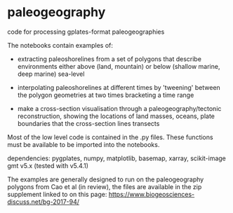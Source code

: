 # paleogeography
code for processing gplates-format paleogeographies

The notebooks contain examples of:
- extracting paleoshorelines from a set of polygons that describe environments either above (land, 
mountain) or below (shallow marine, deep marine) sea-level

- interpolating paleoshorelines at different times by 'tweening' between the polygon geometries at two 
times bracketing a time range

- make a cross-section visualisation through a paleogeography/tectonic reconstruction, showing the locations
of land masses, oceans, plate boundaries that the cross-section lines transects

Most of the low level code is contained in the .py files. These functions must be available to be imported 
into the notebooks. 

dependencies:
pygplates, numpy, matplotlib, basemap, xarray, scikit-image
gmt v5.x (tested with v5.4.1)

The examples are generally designed to run on the paleogeography polygons from Cao et al (in review),
the files are available in the zip supplement linked to on this page:
https://www.biogeosciences-discuss.net/bg-2017-94/
